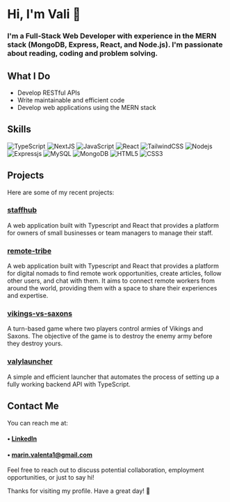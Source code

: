 # Hi, I'm Vali 👋
### I'm a Full-Stack Web Developer with experience in the MERN stack (MongoDB, Express, React, and Node.js). I'm passionate about reading, coding and problem solving.

## What I Do
- Develop RESTful APIs
- Write maintainable and efficient code
- Develop web applications using the MERN stack


##  Skills

![TypeScript](https://img.shields.io/badge/-TypeScript-black?style=for-the-badge&logo=typescript)
![NextJS](https://img.shields.io/badge/next.js-000000?style=for-the-badge&logo=nextdotjs&logoColor=white)
![JavaScript](https://img.shields.io/badge/-JavaScript-black?style=for-the-badge&logo=javascript)
![React](https://img.shields.io/badge/-React-black?style=for-the-badge&logo=react)
![TailwindCSS](https://img.shields.io/badge/-TailwindCSS-black?style=for-the-badge&logo=tailwindcss)
![Nodejs](https://img.shields.io/badge/-NodeJS-black?style=for-the-badge&logo=Node.js)
![Expressjs](https://img.shields.io/badge/-ExpressJS-black?style=for-the-badge&logo=Express)
![MySQL](https://img.shields.io/badge/-MySQL-black?style=for-the-badge&logo=mysql)
![MongoDB](https://img.shields.io/badge/-MongoDB-black?style=for-the-badge&logo=mongodb)
![HTML5](https://img.shields.io/badge/-HTML5-black?style=for-the-badge&logo=html5)
![CSS3](https://img.shields.io/badge/-CSS3-black?style=for-the-badge&logo=css3&logoColor=3D78FF)



## Projects
 Here are some of my recent projects:


### [staffhub](https://github.com/orgs/staffhub-vali/repositories) 
A web application built with Typescript and  React that provides a platform for owners of small businesses or team managers to manage their staff.
### [remote-tribe](https://github.com/remote-tribe/remote-tribe-client) 
A web application built with Typescript and  React that provides a platform for digital nomads to find remote work opportunities, create articles, follow other users, and chat with them. It aims to connect remote workers from around the world, providing them with a space to share their experiences and expertise.
### [vikings-vs-saxons](https://github.com/valyy151/vikings-vs-saxons) 
A turn-based game where two players control armies of Vikings and Saxons. The objective of the game is to destroy the enemy army before they destroy yours.
### [valylauncher](https://github.com/valyy151/valylauncher)
A simple and efficient launcher that automates the process of setting up a fully working backend API with TypeScript.


## Contact Me
You can reach me at: 

#### • [LinkedIn](https://www.linkedin.com/in/marin-valenta) 
#### • marin.valenta1@gmail.com


Feel free to reach out to discuss potential collaboration, employment opportunities, or just to say hi!

Thanks for visiting my profile. Have a great day! 👋
